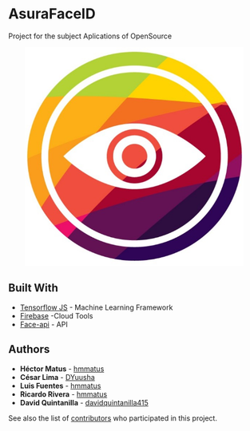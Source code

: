 # AsuraFaceID
Project for the subject Aplications of OpenSource

<p align="center">
  <img src="logo.jpeg" alt="Iron Bank"
       width="438" height="438">
</p>

## Built With

* [Tensorflow JS](https://github.com/tensorflow/tfjs-core) - Machine Learning Framework
* [Firebase](https://firebase.google.com/?hl=es) -Cloud Tools
* [Face-api](https://justadudewhohacks.github.io/face-api.js/docs/globals.html) - API

## Authors

* **Héctor Matus**  - [hmmatus](https://github.com/hmmatus)
* **César Lima**  - [DYuusha](https://github.com/DYuusha)
* **Luis Fuentes**  - [hmmatus](https://github.com/hmmatus)
* **Ricardo Rivera**  - [hmmatus](https://github.com/hmmatus)
* **David Quintanilla** - [davidquintanilla415](https://github.com/davidquintanilla415)

See also the list of [contributors](https://github.com/AsuraFaceID/contributors) who participated in this project.



